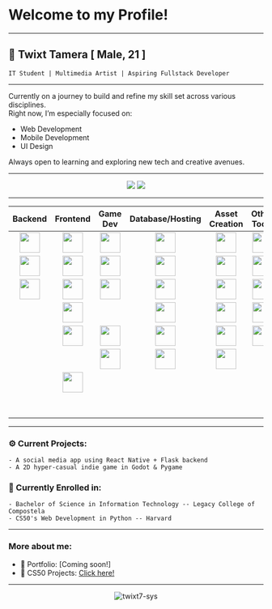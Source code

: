 # Welcome to my Profile!

<hr>

## 👤 Twixt Tamera   [ Male, 21 ]

    IT Student | Multimedia Artist | Aspiring Fullstack Developer
<hr>

Currently on a journey to build and refine my skill set across various disciplines.  
Right now, I’m especially focused on:

- Web Development  
- Mobile Development  
- UI Design

Always open to learning and exploring new tech and creative avenues.

<hr>
<p align="center">
<img src="https://github-readme-stats.vercel.app/api/top-langs/?username=twixt7-sys&layout=compact&theme=tokyonight&hide_border=true" />
<img src="https://github-readme-streak-stats.herokuapp.com/?user=twixt7-sys&theme=tokyonight&hide_border=true" />
</p>
<hr>

<table align="center">
  <thead>
    <tr>
      <th><div align="center">Backend</div></th>
      <th><div align="center">Frontend</div></th>
      <th><div align="center">Game Dev</div></th>
      <th><div align="center">Database/Hosting</div></th>
      <th><div align="center">Asset Creation</div></th>
      <th><div align="center">Other Tools</div></th>
      <th><div align="center">Languages</div></th>
    </tr>
  </thead>
  <tbody>

<tr>
  <td><div align="center"><img src="https://cdn.jsdelivr.net/gh/devicons/devicon/icons/flask/flask-original.svg" width="40"/></div></td>
  <td><div align="center"><img src="https://cdn.jsdelivr.net/gh/devicons/devicon/icons/react/react-original.svg" width="40"/></div></td>
  <td><div align="center"><img src="https://cdn.jsdelivr.net/gh/devicons/devicon/icons/pygame/pygame-original.svg" width="40"/></div></td>
  <td><div align="center"><img src="https://cdn.jsdelivr.net/gh/devicons/devicon/icons/mysql/mysql-original.svg" width="40"/></div></td>
  <td><div align="center"><img src="https://cdn.jsdelivr.net/gh/devicons/devicon/icons/photoshop/photoshop-plain.svg" width="40"/></div></td>
  <td><div align="center"><img src="https://cdn.jsdelivr.net/gh/devicons/devicon/icons/git/git-original.svg" width="40"/></div></td>
  <td><div align="center"><img src="https://cdn.jsdelivr.net/gh/devicons/devicon/icons/python/python-original.svg" width="40"/></div></td>
</tr>

<tr>
  <td><div align="center"><img src="https://cdn.jsdelivr.net/gh/devicons/devicon/icons/django/django-plain.svg" width="40"/></div></td>
  <td><div align="center"><img src="https://cdn.jsdelivr.net/gh/devicons/devicon/icons/bootstrap/bootstrap-original.svg" width="40"/></div></td>
  <td><div align="center"><img src="https://cdn.jsdelivr.net/gh/devicons/devicon/icons/godot/godot-original.svg" width="40"/></div></td>
  <td><div align="center"><img src="https://cdn.jsdelivr.net/gh/devicons/devicon/icons/firebase/firebase-plain.svg" width="40"/></div></td>
  <td><div align="center"><img src="https://cdn.jsdelivr.net/gh/devicons/devicon/icons/premierepro/premierepro-original.svg" width="40"/></div></td>
  <td><div align="center"><img src="https://cdn.jsdelivr.net/gh/devicons/devicon/icons/vscode/vscode-original.svg" width="40"/></div></td>
  <td><div align="center"><img src="https://cdn.jsdelivr.net/gh/devicons/devicon/icons/php/php-original.svg" width="40"/></div></td>
</tr>

<tr>
  <td><div align="center"><img src="https://cdn.jsdelivr.net/gh/devicons/devicon/icons/fastapi/fastapi-original.svg" width="40"/></div></td>
  <td><div align="center"><img src="https://cdn.jsdelivr.net/gh/devicons/devicon/icons/html5/html5-original.svg" width="40"/></div></td>
  <td><div align="center"><img src="https://cdn.jsdelivr.net/gh/devicons/devicon/icons/godot/godot-original.svg" width="40"/></div></td>
  <td><div align="center"><img src="https://cdn.jsdelivr.net/gh/devicons/devicon/icons/mariadb/mariadb-original.svg" width="40"/></div></td>
  <td><div align="center"><img src="https://cdn.jsdelivr.net/gh/devicons/devicon/icons/aftereffects/aftereffects-original.svg" width="40"/></div></td>
  <td><div align="center"><img src="https://cdn.jsdelivr.net/gh/devicons/devicon/icons/postman/postman-original.svg" width="40"/></div></td>
  <td><div align="center"><img src="https://cdn.jsdelivr.net/gh/devicons/devicon/icons/java/java-original.svg" width="40"/></div></td>
</tr>

<tr>
  <td><div align="center"></div></td>
  <td><div align="center"><img src="https://cdn.jsdelivr.net/gh/devicons/devicon/icons/css3/css3-original.svg" width="40"/></div></td>
  <td><div align="center"></div></td>
  <td><div align="center"><img src="https://cdn.jsdelivr.net/gh/devicons/devicon/icons/planetscale/planetscale-original.svg" width="40"/></div></td>
  <td><div align="center"><img src="https://cdn.jsdelivr.net/gh/devicons/devicon/icons/lightroom/lightroom-original.svg" width="40"/></div></td>
  <td><div align="center"><img src="https://cdn.jsdelivr.net/gh/devicons/devicon/icons/powershell/powershell-original.svg" width="40"/></div></td>
  <td><div align="center"><img src="https://cdn.jsdelivr.net/gh/devicons/devicon/icons/cplusplus/cplusplus-original.svg" width="40"/></div></td>
</tr>

<tr>
  <td><div align="center"></div></td>
  <td><div align="center"><img src="https://cdn.jsdelivr.net/gh/devicons/devicon/icons/sass/sass-original.svg" width="40"/></div></td>
  <td><div align="center"><img src="https://cdn.jsdelivr.net/gh/devicons/devicon/icons/godot/godot-original.svg" width="40"/></div></td>
  <td><div align="center"><img src="https://cdn.jsdelivr.net/gh/devicons/devicon/icons/railway/railway-original.svg" width="40"/></div></td>
  <td><div align="center"><img src="https://cdn.jsdelivr.net/gh/devicons/devicon/icons/blender/blender-original.svg" width="40"/></div></td>
  <td><div align="center"><img src="https://cdn.jsdelivr.net/gh/devicons/devicon/icons/expo/expo-original.svg" width="40"/></div></td>
  <td><div align="center"><img src="https://cdn.jsdelivr.net/gh/devicons/devicon/icons/c/c-original.svg" width="40"/></div></td>
</tr>

<tr>
  <td><div align="center"></div></td>
  <td><div align="center"></div></td>
  <td><div align="center"><img src="https://cdn.jsdelivr.net/gh/devicons/devicon/icons/godot/godot-original.svg" width="40"/></div></td>
  <td><div align="center"><img src="https://cdn.jsdelivr.net/gh/devicons/devicon/icons/render/render-original.svg" width="40"/></div></td>
  <td><div align="center"><img src="https://cdn.jsdelivr.net/gh/devicons/devicon/icons/aseprite/aseprite-original.svg" width="40"/></div></td>
  <td><div align="center"></div></td>
  <td><div align="center"><img src="https://cdn.jsdelivr.net/gh/devicons/devicon/icons/javascript/javascript-original.svg" width="40"/></div></td>
</tr>

<tr>
  <td><div align="center"></div></td>
  <td><div align="center"><img src="https://cdn.jsdelivr.net/gh/devicons/devicon/icons/reactnative/reactnative-original.svg" width="40"/></div></td>
  <td><div align="center"></div></td>
  <td><div align="center"></div></td>
  <td><div align="center"></div></td>
  <td><div align="center"></div></td>
  <td><div align="center"><img src="https://cdn.jsdelivr.net/gh/devicons/devicon/icons/typescript/typescript-original.svg" width="40"/></div></td>
</tr>

<tr>
  <td><div align="center"></div></td>
  <td><div align="center"></div></td>
  <td><div align="center"></div></td>
  <td><div align="center"></div></td>
  <td><div align="center"></div></td>
  <td><div align="center"></div></td>
  <td><div align="center"><img src="https://cdn.jsdelivr.net/gh/devicons/devicon/icons/bash/bash-original.svg" width="40"/></div></td>
</tr>

  </tbody>
</table>

---

### ⚙️ Current Projects:
    - A social media app using React Native + Flask backend
    - A 2D hyper-casual indie game in Godot & Pygame

### 📖 Currently Enrolled in:
    - Bachelor of Science in Information Technology -- Legacy College of Compostela
    - CS50's Web Development in Python -- Harvard

---

### More about me:
- 📔 Portfolio: [Coming soon!]
- 📕 CS50 Projects: [Click here!](https://submit.cs50.io/users/twixt7-sys)

---

<p align="center">
  <img src="https://komarev.com/ghpvc/?username=twixt7-sys&label=Profile%20Views&color=blueviolet&style=flat" alt="twixt7-sys" />
</p>
